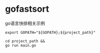 # gofastsort
go语言快排相关示例


```shell
export GOPATH="${GOPATH};${project_path}"
```



```shell
cd project_path &&
go run main.go
```